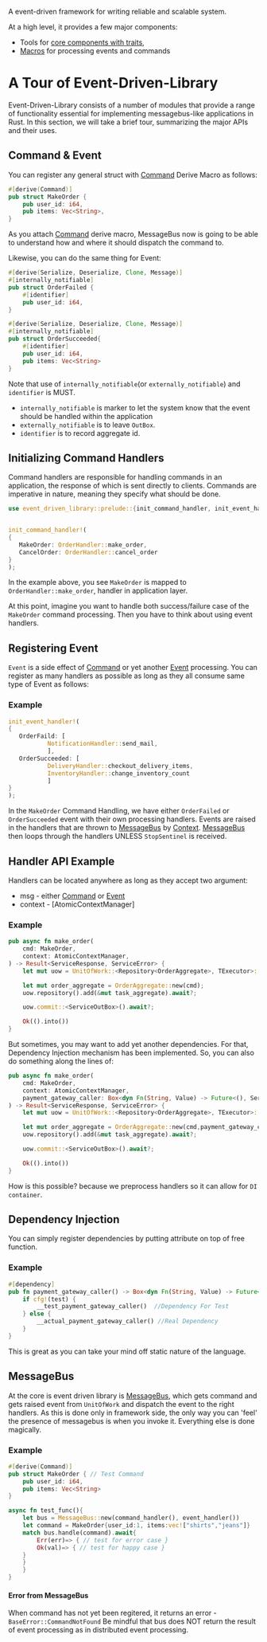 [event-driven-core]: https://docs.rs/event-driven-core
[event-driven-macro]: https://docs.rs/event-driven-macro
[Command]: https://docs.rs/event-driven-core/latest/event_driven_core/message/trait.Command.html
[Event]: https://docs.rs/event-driven-core/latest/event_driven_core/message/trait.Message.html
[MessageBus]: https://docs.rs/event-driven-core/latest/event_driven_core/messagebus/index.html
[Context]: https://docs.rs/event-driven-core/latest/event_driven_core/messagebus/struct.ContextManager.html


A event-driven framework for writing reliable and scalable system.

At a high level, it provides a few major components:

* Tools for [core components with traits][event-driven-core],
* [Macros][event-driven-macro] for processing events and commands

# A Tour of Event-Driven-Library

Event-Driven-Library consists of a number of modules that provide a range of functionality
essential for implementing messagebus-like applications in Rust. In this
section, we will take a brief tour, summarizing the major APIs and
their uses.

## Command & Event
You can register any general struct with [Command] Derive Macro as follows:
```rust
#[derive(Command)]
pub struct MakeOrder {
    pub user_id: i64,
    pub items: Vec<String>,
}
```
As you attach [Command] derive macro, MessageBus now is going to be able to understand how and where it should
dispatch the command to.

Likewise, you can do the same thing for Event:
```rust
#[derive(Serialize, Deserialize, Clone, Message)]
#[internally_notifiable]
pub struct OrderFailed {
    #[identifier]
    pub user_id: i64,
}

#[derive(Serialize, Deserialize, Clone, Message)]
#[internally_notifiable]
pub struct OrderSucceeded{
    #[identifier]
    pub user_id: i64,
    pub items: Vec<String>
}
```
Note that use of `internally_notifiable`(or `externally_notifiable`) and `identifier` is MUST.

* `internally_notifiable` is marker to let the system know that the event should be handled
within the application
* `externally_notifiable` is to leave `OutBox`.
* `identifier` is to record aggregate id.

## Initializing Command Handlers
Command handlers are responsible for handling commands in an application, the response of which is sent directly to
clients. Commands are imperative in nature, meaning they specify what should be done.

```rust
use event_driven_library::prelude::{init_command_handler, init_event_handler};


init_command_handler!(
{
   MakeOrder: OrderHandler::make_order,
   CancelOrder: OrderHandler::cancel_order
}
);
```
In the example above, you see `MakeOrder` is mapped to `OrderHandler::make_order`, handler in application layer.

At this point, imagine you want to handle both success/failure case of the `MakeOrder` command processing.
Then you have to think about using event handlers.  

## Registering Event

`Event` is a side effect of [Command] or yet another [Event] processing.
You can register as many handlers as possible as long as they all consume same type of Event as follows:

### Example

```rust
init_event_handler!(
{
   OrderFaild: [
           NotificationHandler::send_mail,
           ],
   OrderSucceeded: [
           DeliveryHandler::checkout_delivery_items,
           InventoryHandler::change_inventory_count
           ]
}
);
```
In the `MakeOrder` Command Handling, we have either `OrderFailed` or `OrderSucceeded` event with their own processing handlers.
Events are raised in the handlers that are thrown to [MessageBus] by [Context].
[MessageBus] then loops through the handlers UNLESS `StopSentinel` is received.

## Handler API Example

Handlers can be located anywhere as long as they accept two argument:

* msg - either [Command] or [Event]
* context - [AtomicContextManager]

### Example
```rust
pub async fn make_order(
    cmd: MakeOrder,
    context: AtomicContextManager,
) -> Result<ServiceResponse, ServiceError> {
    let mut uow = UnitOfWork::<Repository<OrderAggregate>, TExecutor>::new(context).await;

    let mut order_aggregate = OrderAggregate::new(cmd);
    uow.repository().add(&mut task_aggregate).await?;

    uow.commit::<ServiceOutBox>().await?;

    Ok(().into())
}

```
But sometimes, you may want to add yet another dependencies. For that, Dependency Injection mechanism has been implemented.
So, you can also do something along the lines of:

```rust
pub async fn make_order(
    cmd: MakeOrder,
    context: AtomicContextManager,
    payment_gateway_caller: Box<dyn Fn(String, Value) -> Future<(), ServiceError> + Send + Sync + 'static> //injected dependency
) -> Result<ServiceResponse, ServiceError> {
    let mut uow = UnitOfWork::<Repository<OrderAggregate>, TExecutor>::new(context).await;

    let mut order_aggregate = OrderAggregate::new(cmd,payment_gateway_caller);
    uow.repository().add(&mut task_aggregate).await?;

    uow.commit::<ServiceOutBox>().await?;

    Ok(().into())
}
```

How is this possible? because we preprocess handlers so it can allow for `DI container`.

## Dependency Injection
You can simply register dependencies by putting attribute on top of free function.

### Example

```rust
#[dependency]
pub fn payment_gateway_caller() -> Box<dyn Fn(String, Value) -> Future<(), ServiceError> + Send + Sync + 'static> {
    if cfg!(test) {
        __test_payment_gateway_caller()  //Dependency For Test
    } else {
        __actual_payment_gateway_caller() //Real Dependency
    }
}

```

This is great as you can take your mind off static nature of the language.

## MessageBus
At the core is event driven library is [MessageBus], which gets command and gets raised event from
`UnitOfWork` and dispatch the event to the right handlers.
As this is done only in framework side, the only way you can 'feel' the presence of messagebus is
when you invoke it. Everything else is done magically.

### Example
```rust
#[derive(Command)]
pub struct MakeOrder { // Test Command
    pub user_id: i64,
    pub items: Vec<String>
}

async fn test_func(){
    let bus = MessageBus::new(command_handler(), event_handler())
    let command = MakeOrder{user_id:1, items:vec!["shirts","jeans"]}
    match bus.handle(command).await{
        Err(err)=> { // test for error case }
        Ok(val)=> { // test for happy case }
    }
    }
    }   
}
```

#### Error from MessageBus
When command has not yet been regitered, it returns an error - `BaseError::CommandNotFound`
Be mindful that bus does NOT return the result of event processing as in distributed event processing.
